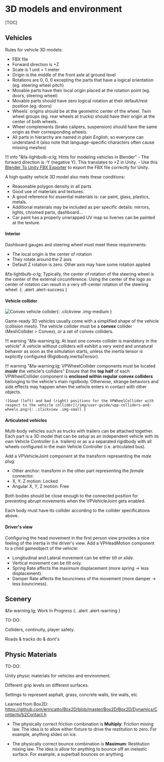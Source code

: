 # 3D models and environment

[TOC]

## Vehicles

Rules for vehicle 3D models:

- FBX file
- Forward direction is +Z
- Scale is 1 unit = 1 meter
- Origin is the middle of the front axle at ground level
- Rotations are 0, 0, 0 excepting the parts that have a logical orientation (eg. steering wheel
	pitch)
- Movable parts have their local origin placed at the rotation point (eg. doors, steering wheel)
- Movable parts should have zero logical rotation at their default/rest position (eg. doors)
- Wheels' origins should be at the geometric center of the wheel. Twin wheel groups (eg. rear
	wheels at trucks) should have their origin at the center of both wheels.
- Wheel complements (brake calipers, suspension) should have the same origin as their corresponding
	wheels.
- All parts in hierarchy are named in plain _English_, so everyone can understand it (also note that
	language-specific characters often cause missing meshes)

!!! info "&fa-lightbulb-o:lg; Hints for modeling vehicles in Blender"
	- The forward direction is -Y (negative Y). This translates to +Z in Unity.
	- Use this [Blender To Unity FBX Exporter](https://github.com/EdyJ/blender-to-unity-fbx-exporter)
		to export the FBX file correctly for Unity.

A high quality vehicle 3D model also mets these conditions:

- Reasonable polygon density in all parts
- Good use of materials and textures.
- A good reference for essential materials is: car paint, glass, plastics, metals.
- Additional materials may be included as per specific details: mirrors, lights, chromed parts,
dashboard...
- Car paint has a properly unwrapped UV map so liveries can be painted at the texture.

#### Interior

Dashboard gauges and steering wheel must meet these requirements:

- The local origin is the center of rotation
- They rotate around the Z axis
- Default Z rotation is zero. Other axis may have some rotation applied

&fa-lightbulb-o:lg; Typically, the center of rotation of the steering wheel is the center of the
external circumference. Using the center of the logo as center of rotation can result in a very
off-center rotation of the steering wheel.
{: .alert .alert-success }

#### Vehicle collider

![Convex vehicle collider](/img/user-guide/vpp-vehicle-collider.png){: .clickview .img-medium }

Game-ready 3D vehicles usually come with a simplified shape of the vehicle (collision mesh). The
vehicle collider must be a **convex** collider (MeshCollider > Convex), or a set of convex
colliders.

!!! warning "&fa-warning:lg; At least one convex collider is mandatory in the vehicle"
	A vehicle without colliders will exhibit a very weird and unnatural behavior as soon as the
	simulation starts, unless the inertia tensor is explicitly configured (Rigidbody.inertiaTensor).

!!! warning "&fa-warning:lg; VPWheelCollider components must be located _**inside**_ the vehicle's colliders"
	Ensure that the **top half** of each VPWheelCollider component is **enclosed within regular
	convex colliders** belonging to the vehicle's main rigidbody. Otherwise, strange behaviors and
	side effects may happen when the vehicle enters in contact with other objects.

	![Good (left) and bad (right) positions for the VPWheelCollider with respect to the vehicle collider](/img/user-guide/vpp-colliders-and-wheels.png){: .clickview .img-small }

#### Articulated vehicles

Multi-body vehicles such as trucks with trailers can be attached together. Each part is a 3D model
that can be setup as an independent vehicle with its own Vehicle Controller (i.e. trailers) or as a
a separated rigidbody with all wheels configured in the main Vehicle Controller (i.e. articulated bus).

Add a VPVehicleJoint component at the transform representing the _male_ plug:

- Other anchor: transform in the other part representing the _female_ connector.
- X, Y, Z motion: Locked
- Angular X, Y, Z motion: Free

Both bodies should be close enough to the connected position for preventing abrupt movements when
the VPVehicleJoint gets enabled.

Each body must have its collider according to the collider specifications above.

#### Driver's view

Configuring the head movement in the first person view provides a nice feeling of the inertia in
the driver's view. Add a VPHeadMotion component to a child gameobject of the vehicle:

- Longitudinal and Lateral movement can be either _tilt_ or _slide_.
- Vertical movement can be _tilt_ only.
- Spring Rate affects the maximum displacement (more spring -> less displacement).
- Damper Rate affects the bounciness of the movement (more damper -> less bounciness).

## Scenery

&fa-warning:lg; Work In Progress
{: .alert .alert-warning }

TO-DO:

Colliders, continuity, player safety.

Roads & tracks do & dont's

## Physic Materials

TO-DO:

Unity physic materials for vehicles and environment.

Different grip levels on different surfaces.

Settings to represent asphalt, grass, concrete walls, tire walls, etc

Learned from Box2D:
https://github.com/erincatto/Box2D/blob/master/Box2D/Box2D/Dynamics/Contacts/b2Contact.h

- The physically correct friction combination is **Multiply**:
Friction mixing law. The idea is to allow either fixture to drive the restitution to zero.
For example, anything slides on ice.

- The physically correct bounce combination is **Maximum**:
Restitution mixing law. The idea is allow for anything to bounce off an inelastic surface.
For example, a superball bounces on anything.

